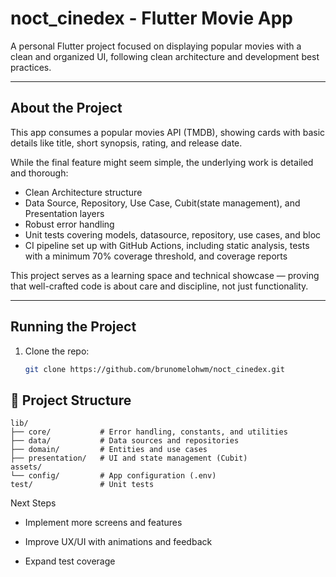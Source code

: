 # noct_cinedex -  Flutter Movie App

A personal Flutter project focused on displaying popular movies with a clean and organized UI, following clean architecture and development best practices.

---

## About the Project

This app consumes a popular movies API (TMDB), showing cards with basic details like title, short synopsis, rating, and release date.

While the final feature might seem simple, the underlying work is detailed and thorough:

- Clean Architecture structure  
- Data Source, Repository, Use Case, Cubit(state management), and Presentation layers  
- Robust error handling  
- Unit tests covering models, datasource, repository, use cases, and bloc  
- CI pipeline set up with GitHub Actions, including static analysis, tests with a minimum 70% coverage threshold, and coverage reports

This project serves as a learning space and technical showcase — proving that well-crafted code is about care and discipline, not just functionality.

---

## Running the Project

1. Clone the repo:  
   ```bash
   git clone https://github.com/brunomelohwm/noct_cinedex.git

## 📁 Project Structure

```
lib/
├── core/           # Error handling, constants, and utilities
├── data/           # Data sources and repositories
├── domain/         # Entities and use cases
├── presentation/   # UI and state management (Cubit)
assets/
└── config/         # App configuration (.env)
test/               # Unit tests
```


Next Steps
 - Implement more screens and features

 - Improve UX/UI with animations and feedback

 - Expand test coverage



